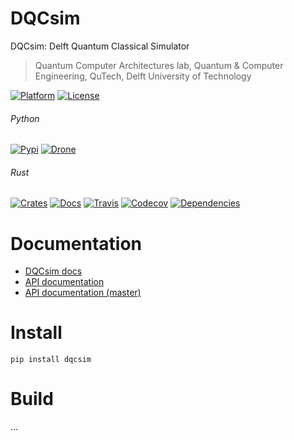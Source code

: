 # DQCsim

DQCsim: Delft Quantum Classical Simulator
> Quantum Computer Architectures lab, Quantum & Computer Engineering, QuTech, Delft University of Technology

[![Platform](https://badgen.net/badge/platform/Linux,macOS?list=1)]()
[![License](https://badgen.net/badge/license/Apache-2.0/blue)](https://github.com/mbrobbel/dqcsim-rs/blob/master/LICENSE)

###### Python
[![Pypi](https://badgen.net/pypi/v/dqcsim)](https://pypi.org/project/dqcsim)
[![Drone](https://cloud.drone.io/api/badges/mbrobbel/dqcsim-rs/status.svg)](https://cloud.drone.io/mbrobbel/dqcsim-rs)

###### Rust
[![Crates](https://badgen.net/crates/v/dqcsim)](https://crates.io/dqcsim)
[![Docs](https://docs.rs/dqcsim/badge.svg)](https://docs.rs/dqcsim)
[![Travis](https://badgen.net/travis/mbrobbel/dqcsim-rs/master)](https://travis-ci.com/mbrobbel/dqcsim-rs)
[![Codecov](https://badgen.net/codecov/c/github/mbrobbel/dqcsim-rs)](https://codecov.io/gh/mbrobbel/dqcsim-rs)
[![Dependencies](https://deps.rs/repo/github/mbrobbel/dqcsim-rs/status.svg)](https://deps.rs/repo/github/mbrobbel/dqcsim-rs)

# Documentation

- [DQCsim docs](https://mbrobbel.github.io/dqcsim-rs/)
- [API documentation](https://docs.rs/dqcsim)
- [API documentation (master)](https://mbrobbel.github.io/dqcsim-rs/doc_/dqcsim)

# Install

```
pip install dqcsim
```

# Build

...
